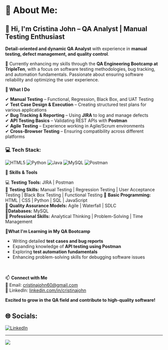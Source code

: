 # 💫 About Me:
## 👋 Hi, I'm Cristina John – QA Analyst | Manual Testing Enthusiast  

**Detail-oriented and dynamic QA Analyst** with experience in **manual testing, defect management, and quality control**. 

🌱 Currently enhancing my skills through the **QA Engineering Bootcamp at TripleTen**, with a focus on software testing methodologies, bug tracking, and automation fundamentals. Passionate about ensuring software reliability and optimizing the user experience.  

🔹 **What I Do**  

✔ **Manual Testing** – Functional, Regression, Black Box, and UAT Testing  
✔ **Test Case Design & Execution** – Creating structured test plans for various applications  
✔ **Bug Tracking & Reporting** – Using **JIRA** to log and manage defects  
✔ **API Testing Basics** – Validating REST APIs with **Postman**  
✔ **Agile Testing** – Experience working in Agile/Scrum environments  
✔ **Cross-Browser Testing** – Ensuring compatibility across different platforms  

### 💻 Tech Stack:
![HTML5](https://img.shields.io/badge/html5-%23E34F26.svg?style=for-the-badge&logo=html5&logoColor=white) ![Python](https://img.shields.io/badge/python-3670A0?style=for-the-badge&logo=python&logoColor=ffdd54) ![Java](https://img.shields.io/badge/java-%23ED8B00.svg?style=for-the-badge&logo=openjdk&logoColor=white) ![MySQL](https://img.shields.io/badge/mysql-4479A1.svg?style=for-the-badge&logo=mysql&logoColor=white) ![Postman](https://img.shields.io/badge/Postman-FF6C37?style=for-the-badge&logo=postman&logoColor=white)

🚀 **Skills & Tools**  

💻 **Testing Tools:** JIRA | Postman  
🔹 **Testing Skills:** Manual Testing | Regression Testing | User Acceptance Testing | Black Box Testing | Functional Testing
🔹 **Basic Programming:** HTML | CSS | Python | SQL | JavaScript  
🔹 **Quality Assurance Models:** Agile | Waterfall | SDLC  
🔹**Databases:** MySQL  
🔹 **Professional Skills:** Analytical Thinking | Problem-Solving | Time Management  

📓**What I'm Learning in My QA Bootcamp**  
- Writing detailed **test cases and bug reports**  
- Expanding knowledge of **API testing using Postman**  
- Exploring **test automation fundamentals**  
- Enhancing problem-solving skills for debugging software issues  
<br></br>


📫 **Connect with Me**  
📩 Email: cristinajohn60@gmail.com  
💼 LinkedIn: [linkedin.com/in/cristinajohn](https://linkedin.com/in/cristinajohn)  

**Excited to grow in the QA field and contribute to high-quality software!** 


## 🌐 Socials:
[![LinkedIn](https://img.shields.io/badge/LinkedIn-%230077B5.svg?logo=linkedin&logoColor=white)](https://linkedin.com/in/cristinajohn) 

---
[![](https://visitcount.itsvg.in/api?id=cristina-j&icon=0&color=0)](https://visitcount.itsvg.in)

<!-- Proudly created with GPRM ( https://gprm.itsvg.in ) -->
